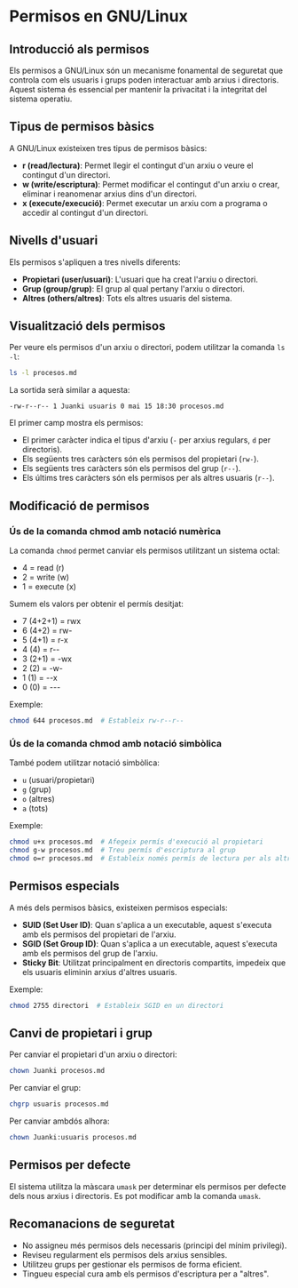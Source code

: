 # Permisos en GNU/Linux

## Introducció als permisos

Els permisos a GNU/Linux són un mecanisme fonamental de seguretat que controla com els usuaris i grups poden interactuar amb arxius i directoris. Aquest sistema és essencial per mantenir la privacitat i la integritat del sistema operatiu.

## Tipus de permisos bàsics

A GNU/Linux existeixen tres tipus de permisos bàsics:

- **r (read/lectura)**: Permet llegir el contingut d'un arxiu o veure el contingut d'un directori.
- **w (write/escriptura)**: Permet modificar el contingut d'un arxiu o crear, eliminar i reanomenar arxius dins d'un directori.
- **x (execute/execució)**: Permet executar un arxiu com a programa o accedir al contingut d'un directori.

## Nivells d'usuari

Els permisos s'apliquen a tres nivells diferents:

- **Propietari (user/usuari)**: L'usuari que ha creat l'arxiu o directori.
- **Grup (group/grup)**: El grup al qual pertany l'arxiu o directori.
- **Altres (others/altres)**: Tots els altres usuaris del sistema.

## Visualització dels permisos

Per veure els permisos d'un arxiu o directori, podem utilitzar la comanda `ls -l`:

```bash
ls -l procesos.md
```

La sortida serà similar a aquesta:

```
-rw-r--r-- 1 Juanki usuaris 0 mai 15 18:30 procesos.md
```

El primer camp mostra els permisos:

- El primer caràcter indica el tipus d'arxiu (`-` per arxius regulars, `d` per directoris).
- Els següents tres caràcters són els permisos del propietari (`rw-`).
- Els següents tres caràcters són els permisos del grup (`r--`).
- Els últims tres caràcters són els permisos per als altres usuaris (`r--`).

## Modificació de permisos

### Ús de la comanda chmod amb notació numèrica

La comanda `chmod` permet canviar els permisos utilitzant un sistema octal:

- 4 = read (r)
- 2 = write (w)
- 1 = execute (x)

Sumem els valors per obtenir el permís desitjat:

- 7 (4+2+1) = rwx
- 6 (4+2) = rw-
- 5 (4+1) = r-x
- 4 (4) = r--
- 3 (2+1) = -wx
- 2 (2) = -w-
- 1 (1) = --x
- 0 (0) = ---

Exemple:

```bash
chmod 644 procesos.md  # Estableix rw-r--r--
```

### Ús de la comanda chmod amb notació simbòlica

També podem utilitzar notació simbòlica:

- `u` (usuari/propietari)
- `g` (grup)
- `o` (altres)
- `a` (tots)

Exemple:

```bash
chmod u+x procesos.md  # Afegeix permís d'execució al propietari
chmod g-w procesos.md  # Treu permís d'escriptura al grup
chmod o=r procesos.md  # Estableix només permís de lectura per als altres
```

## Permisos especials

A més dels permisos bàsics, existeixen permisos especials:

- **SUID (Set User ID)**: Quan s'aplica a un executable, aquest s'executa amb els permisos del propietari de l'arxiu.
- **SGID (Set Group ID)**: Quan s'aplica a un executable, aquest s'executa amb els permisos del grup de l'arxiu.
- **Sticky Bit**: Utilitzat principalment en directoris compartits, impedeix que els usuaris eliminin arxius d'altres usuaris.

Exemple:

```bash
chmod 2755 directori  # Estableix SGID en un directori
```

## Canvi de propietari i grup

Per canviar el propietari d'un arxiu o directori:

```bash
chown Juanki procesos.md
```

Per canviar el grup:

```bash
chgrp usuaris procesos.md
```

Per canviar ambdós alhora:

```bash
chown Juanki:usuaris procesos.md
```

## Permisos per defecte

El sistema utilitza la màscara `umask` per determinar els permisos per defecte dels nous arxius i directoris. Es pot modificar amb la comanda `umask`.

## Recomanacions de seguretat

- No assigneu més permisos dels necessaris (principi del mínim privilegi).
- Reviseu regularment els permisos dels arxius sensibles.
- Utilitzeu grups per gestionar els permisos de forma eficient.
- Tingueu especial cura amb els permisos d'escriptura per a "altres".

